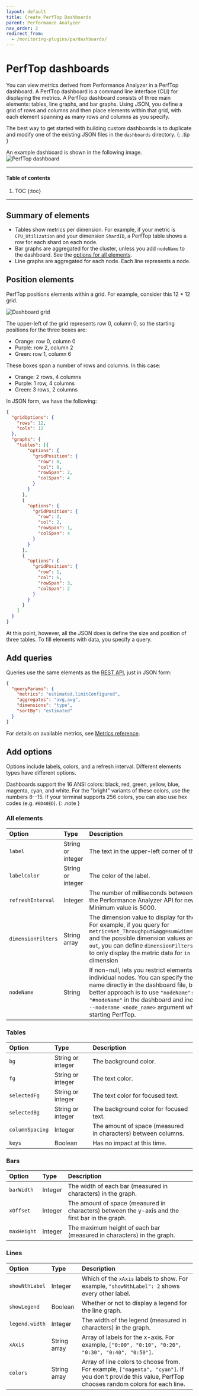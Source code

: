 ```yaml
---
layout: default
title: Create PerfTop Dashboards
parent: Performance Analyzer
nav_order: 2
redirect_from:
  - /monitoring-plugins/pa/dashboards/
---
```


# PerfTop dashboards

You can view metrics derived from Performance Analyzer in a PerfTop dashboard. A PerfTop dashboard is a command line interface (CLI) for displaying the metrics. A PerfTop dashboard consists of three main elements: tables, line graphs, and bar graphs. Using JSON, you define a grid of rows and columns and then place elements within that grid, with each element spanning as many rows and columns as you specify.

The best way to get started with building custom dashboards is to duplicate and modify one of the existing JSON files in the `dashboards` directory.
{: .tip }

An example dashboard is shown in the following image.
![PerfTop dashboard]({{site.url}}{{site.baseurl}}/images/perftop.jpg)

---

#### Table of contents
1. TOC
{:toc}

---


## Summary of elements

- Tables show metrics per dimension. For example, if your metric is `CPU_Utilization` and your dimension `ShardID`, a PerfTop table shows a row for each shard on each node.
- Bar graphs are aggregated for the cluster, unless you add `nodeName` to the dashboard. See the [options for all elements](#all-elements).
- Line graphs are aggregated for each node. Each line represents a node.


## Position elements

PerfTop positions elements within a grid. For example, consider this 12 * 12 grid.

![Dashboard grid]({{site.url}}{{site.baseurl}}/images/perftop-grid.png)

The upper-left of the grid represents row 0, column 0, so the starting positions for the three boxes are:

- Orange: row 0, column 0
- Purple: row 2, column 2
- Green: row 1, column 6

These boxes span a number of rows and columns. In this case:

- Orange: 2 rows, 4 columns
- Purple: 1 row, 4 columns
- Green: 3 rows, 2 columns

In JSON form, we have the following:

```json
{
  "gridOptions": {
    "rows": 12,
    "cols": 12
  },
  "graphs": {
    "tables": [{
        "options": {
          "gridPosition": {
            "row": 0,
            "col": 0,
            "rowSpan": 2,
            "colSpan": 4
          }
        }
      },
      {
        "options": {
          "gridPosition": {
            "row": 2,
            "col": 2,
            "rowSpan": 1,
            "colSpan": 4
          }
        }
      },
      {
        "options": {
          "gridPosition": {
            "row": 1,
            "col": 6,
            "rowSpan": 3,
            "colSpan": 2
          }
        }
      }
    ]
  }
}
```

At this point, however, all the JSON does is define the size and position of three tables.  To fill elements with data, you specify a query.


## Add queries

Queries use the same elements as the [REST API]({{site.url}}{{site.baseurl}}/monitoring-plugins/pa/api/), just in JSON form:

```json
{
  "queryParams": {
    "metrics": "estimated,limitConfigured",
    "aggregates": "avg,avg",
    "dimensions": "type",
    "sortBy": "estimated"
  }
}
```

For details on available metrics, see [Metrics reference]({{site.url}}{{site.baseurl}}/monitoring-plugins/pa/reference/).


## Add options

Options include labels, colors, and a refresh interval. Different elements types have different options.

Dashboards support the 16 ANSI colors: black, red, green, yellow, blue, magenta, cyan, and white. For the "bright" variants of these colors, use the numbers 8--15. If your terminal supports 256 colors, you can also use hex codes (e.g. `#6D40ED`).
{: .note }


### All elements

Option | Type | Description
:--- | :--- | :---
`label` | String or integer | The text in the upper-left corner of the box.
`labelColor` | String or integer | The color of the label.
`refreshInterval` | Integer | The number of milliseconds between calls to the Performance Analyzer API for new data. Minimum value is 5000.
`dimensionFilters` | String array | The dimension value to display for the graph. For example, if you query for `metric=Net_Throughput&agg=sum&dim=Direction` and the possible dimension values are `in` and `out`, you can define `dimensionFilters: ["in"]` to only display the metric data for `in` dimension
`nodeName` | String | If non-null, lets you restrict elements to individual nodes. You can specify the node name directly in the dashboard file, but the better approach is to use `"nodeName": "#nodeName"` in the dashboard and include the `--nodename <node_name>` argument when starting PerfTop.


### Tables

Option | Type | Description
:--- | :--- | :---
`bg` | String or integer | The background color.
`fg` | String or integer | The text color.
`selectedFg` | String or integer | The text color for focused text.
`selectedBg` | String or integer | The background color for focused text.
`columnSpacing` | Integer | The amount of space (measured in characters) between columns.
`keys` | Boolean | Has no impact at this time.


### Bars

Option | Type | Description
:--- | :--- | :---
`barWidth` | Integer | The width of each bar (measured in characters) in the graph.
`xOffset` | Integer | The amount of space (measured in characters) between the y-axis and the first bar in the graph.
`maxHeight` | Integer | The maximum height of each bar (measured in characters) in the graph.


### Lines

Option | Type | Description
:--- | :--- | :---
`showNthLabel` | Integer | Which of the `xAxis` labels to show. For example, `"showNthLabel": 2` shows every other label.
`showLegend` | Boolean | Whether or not to display a legend for the line graph.
`legend.width` | Integer | The width of the legend (measured in characters) in the graph.
`xAxis` | String array | Array of labels for the x-axis. For example, `["0:00", "0:10", "0:20", "0:30", "0:40", "0:50"]`.
`colors` | String array | Array of line colors to choose from. For example, `["magenta", "cyan"]`. If you don't provide this value, PerfTop chooses random colors for each line.
